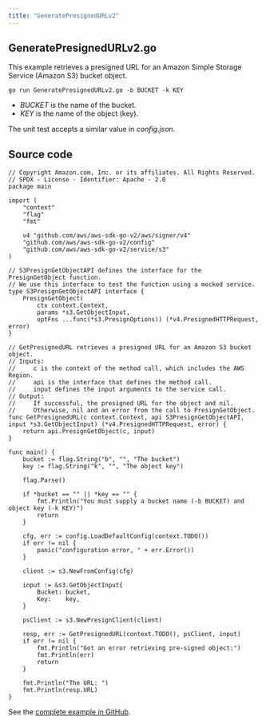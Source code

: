 ```yaml
---
title: "GeneratePresignedURLv2"
---
```

## GeneratePresignedURLv2.go

This example retrieves a presigned URL for an Amazon Simple Storage Service (Amazon S3) bucket object.

`go run GeneratePresignedURLv2.go -b BUCKET -k KEY`

- _BUCKET_ is the name of the bucket.
- _KEY_ is the name of the object (key).

The unit test accepts a similar value in _config.json_.

## Source code

```
// Copyright Amazon.com, Inc. or its affiliates. All Rights Reserved.
// SPDX - License - Identifier: Apache - 2.0
package main

import (
	"context"
	"flag"
	"fmt"

	v4 "github.com/aws/aws-sdk-go-v2/aws/signer/v4"
	"github.com/aws/aws-sdk-go-v2/config"
	"github.com/aws/aws-sdk-go-v2/service/s3"
)

// S3PresignGetObjectAPI defines the interface for the PresignGetObject function.
// We use this interface to test the function using a mocked service.
type S3PresignGetObjectAPI interface {
	PresignGetObject(
		ctx context.Context,
		params *s3.GetObjectInput,
		optFns ...func(*s3.PresignOptions)) (*v4.PresignedHTTPRequest, error)
}

// GetPresignedURL retrieves a presigned URL for an Amazon S3 bucket object.
// Inputs:
//     c is the context of the method call, which includes the AWS Region.
//     api is the interface that defines the method call.
//     input defines the input arguments to the service call.
// Output:
//     If successful, the presigned URL for the object and nil.
//     Otherwise, nil and an error from the call to PresignGetObject.
func GetPresignedURL(c context.Context, api S3PresignGetObjectAPI, input *s3.GetObjectInput) (*v4.PresignedHTTPRequest, error) {
	return api.PresignGetObject(c, input)
}

func main() {
	bucket := flag.String("b", "", "The bucket")
	key := flag.String("k", "", "The object key")

	flag.Parse()

	if *bucket == "" || *key == "" {
		fmt.Println("You must supply a bucket name (-b BUCKET) and object key (-k KEY)")
		return
	}

	cfg, err := config.LoadDefaultConfig(context.TODO())
	if err != nil {
		panic("configuration error, " + err.Error())
	}

	client := s3.NewFromConfig(cfg)

	input := &s3.GetObjectInput{
		Bucket: bucket,
		Key:    key,
	}

	psClient := s3.NewPresignClient(client)

	resp, err := GetPresignedURL(context.TODO(), psClient, input)
	if err != nil {
		fmt.Println("Got an error retrieving pre-signed object:")
		fmt.Println(err)
		return
	}

	fmt.Println("The URL: ")
	fmt.Println(resp.URL)
}

```

See the [complete example in GitHub](https://github.com/awsdocs/aws-doc-sdk-examples/blob/master/gov2/s3/GeneratePresignedURL/GeneratePresignedURLv2.go).